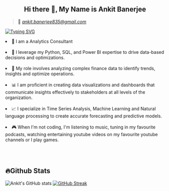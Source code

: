 
<h2 align="center"> Hi there 👋, My Name is Ankit Banerjee</h2>

> 📩 <i>ankit.banerjee835@gmail.com</i>

[![Typing SVG](https://readme-typing-svg.herokuapp.com/?lines=Analytics+Consultant;Wells+Fargo)](https://git.io/typing-svg)

<li> 💫 I am a Analytics Consultant</li><br>
<li> 🔬 I leverage my Python, SQL, and Power BI expertise to drive data-based decisions and optimizations.</li><br>
<li> 🔦 My role involves analyzing complex finance data to identify trends, insights and optimize operations.</li><br>
<li> 📊 I am proficient in creating data visualizations and dashboards that communicate insights effectively to stakeholders at all levels of the organization.</li><br>
<li> 📈 I specialize in Time Series Analysis, Machine Learning and Natural language processing to create accurate forecasting and predictive models.</li><br>
<li> 🎮 When I'm not coding, I'm listening to music, tuning in my favourite podcasts, watching entertaining youtube videos on my favourite youtube channels or I play games.</li><br>


<p align="left">
</p>

<br>
<h2 align="left"> 🔥Github Stats</h2>


![Ankit's GitHub stats](https://github-readme-stats.vercel.app/api?username=ankit1032&show_icons=true&theme=radical&hide=contribs&line_height=30)    [![GitHub Streak](https://github-readme-streak-stats.herokuapp.com/?user=ankit1032&theme=highcontrast)](https://git.io/streak-stats)

